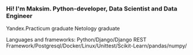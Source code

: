 ### Hi! I'm Maksim. Python-developer, Data Scientist and Data Engineer

Yandex.Practicum graduate
Netology graduate

Languages and frameworks: Python/Django/Django REST Framework/Postgresql/Docker/Linux/Unittest/Scikit-Learn/pandas/numpy/
